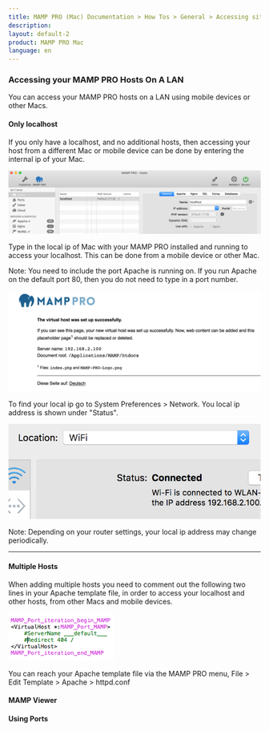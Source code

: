 ```yaml
---
title: MAMP PRO (Mac) Documentation > How Tos > General > Accessing sites on a LAN
description: 
layout: default-2
product: MAMP PRO Mac
language: en
---
```


### Accessing your MAMP PRO Hosts On A LAN

You can access your MAMP PRO hosts on a LAN using mobile devices or other Macs.

#### Only localhost

If you only have a localhost, and no additional hosts, then accessing your host from a different Mac or mobile device can be done by entering the internal ip of your Mac. 

![MAMP](/en/MAMP-PRO-Mac/How-Tos/General/AccessingOnLAN/localhost.png)

Type in the local ip of Mac with your MAMP PRO installed and running to access your localhost. This can be done from a mobile device or other Mac. 

Note: You need to include the port Apache is running on. If you run Apache on the default port 80, then you do not need to type in a port number.

![MAMP](/en/MAMP-PRO-Mac/How-Tos/General/AccessingOnLAN/host.png)

To find your local ip go to System Preferences > Network. You local ip address is shown under "Status". 

![MAMP](/en/MAMP-PRO-Mac/How-Tos/General/AccessingOnLAN/ip.png)

Note: Depending on your router settings, your local ip address may change periodically.

---

#### Multiple Hosts

When adding multiple hosts you need to comment out the following two lines in your Apache template file, in order to access your localhost and other hosts, from other Macs and mobile devices. 

![MAMP](/en/MAMP-PRO-Mac/How-Tos/General/AccessingOnLAN/template.png)

You can reach your Apache template file via the MAMP PRO menu, File > Edit Template > Apache > httpd.conf

#### MAMP Viewer



#### Using Ports

